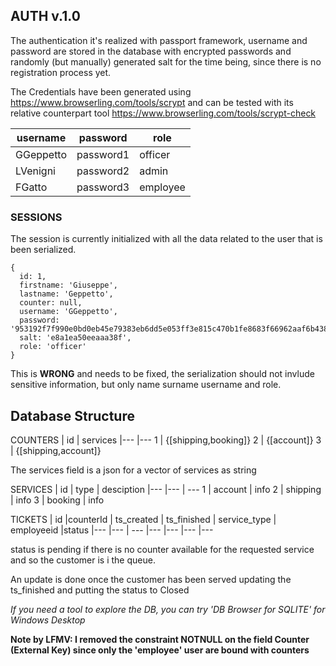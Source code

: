 ## AUTH v.1.0

The authentication it's realized with passport framework, username and password are stored in the database with encrypted passwords and randomly (but manually) generated salt for the time being, since there is no registration process yet.

The Credentials have been generated using https://www.browserling.com/tools/scrypt
and can be tested with its relative counterpart tool https://www.browserling.com/tools/scrypt-check


| username  | password    | role   |
|---        |---          |---|
|  GGeppetto |  password1 |  officer |
|  LVenigni |  password2 | admin  |
|  FGatto    |  password3 | employee  |

### SESSIONS

The session is currently initialized with all the data related to the user that is been serialized.
```
{
  id: 1,
  firstname: 'Giuseppe',
  lastname: 'Geppetto',
  counter: null,
  username: 'GGeppetto',
  password: '953192f7f990e0bd0eb45e79383eb6dd5e053ff3e815c470b1fe8683f66962aaf6b438beb02230a7ea1cb22176bdd4c4b8e70764d7adf56f582f0e071dd779c8',
  salt: 'e8a1ea50eeaaa38f',
  role: 'officer'
}
```

This is **WRONG** and needs to be fixed, the serialization should not invlude sensitive information, but only name surname username and role.

## Database Structure

COUNTERS
| id  | services
|---        |---
1     | {[shipping,booking]}
2     | {[account]}
3     | {[shipping,account]}

The services field is a json for a vector of services as string

SERVICES
| id  | type   | desciption
|---        |--- | ---
1     | account | info
2     | shipping | info
3     | booking | info

TICKETS
| id |counterId | ts_created | ts_finished | service_type | employeeid |status
|---        |--- | --- |--- |--- |--- |---


status is pending if there is no counter available for the requested service and so the customer is i the queue.

An update is done once the customer has been served updating the ts_finished and putting the status to Closed


*If you need a tool to explore the DB, you can try 'DB Browser for SQLITE' for Windows Desktop*

**Note by LFMV: I removed the constraint NOTNULL on the field Counter (External Key) since only the 'employee' user are bound with counters**
